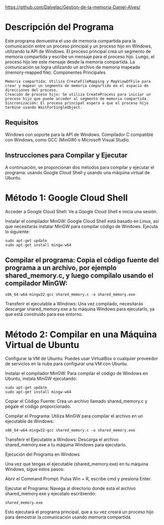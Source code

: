 https://github.com/Dalvelac/Gestion-de-la-memoria-Daniel-Alves/

# Descripción del Programa

Este programa demuestra el uso de memoria compartida para la comunicación entre un proceso principal y un proceso hijo en Windows, utilizando la API de Windows. El proceso principal crea un segmento de memoria compartida y escribe un mensaje para el proceso hijo. Luego, el proceso hijo lee este mensaje desde la memoria compartida. La comunicación se logra utilizando un archivo de memoria mapeada (memory-mapped file).
Componentes Principales

    Memoria compartida: Utiliza CreateFileMapping y MapViewOfFile para crear y mapear un segmento de memoria compartida en el espacio de direcciones del proceso.
    Creación de proceso hijo: Se utiliza CreateProcess para iniciar un proceso hijo que puede acceder al segmento de memoria compartida.
    Sincronización: El proceso principal espera a que el proceso hijo termine usando WaitForSingleObject.

## Requisitos

Windows con soporte para la API de Windows.
Compilador C compatible con Windows, como GCC (MinGW) o Microsoft Visual Studio.

## Instrucciones para Compilar y Ejecutar

A continuación, se proporcionan dos métodos para compilar y ejecutar el programa: usando Google Cloud Shell y usando una máquina virtual de Ubuntu.

# Método 1: Google Cloud Shell

Acceder a Google Cloud Shell: Ve a Google Cloud Shell e inicia una sesión.

Instalar el compilador MinGW: Google Cloud Shell está basado en Linux, así que necesitarás instalar MinGW para compilar código de Windows. Ejecuta lo siguiente:
```
sudo apt-get update
sudo apt-get install mingw-w64
``` 

## Compilar el programa: Copia el código fuente del programa a un archivo, por ejemplo shared_memory.c, y luego compílalo usando el compilador MinGW:

    x86_64-w64-mingw32-gcc shared_memory.c -o shared_memory.exe

Transferir el ejecutable a Windows: Una vez compilado, necesitarás descargar shared_memory.exe a tu máquina Windows para ejecutarlo, ya que está construido para ese entorno.

# Método 2: Compilar en una Máquina Virtual de Ubuntu

Configurar la VM de Ubuntu: Puedes usar VirtualBox o cualquier proveedor de servicios en la nube para configurar una VM con Ubuntu.

Instalar el compilador MinGW: Para compilar el código de Windows en Ubuntu, instala MinGW ejecutando:

```
sudo apt-get update
sudo apt-get install mingw-w64
```

Copiar el Código Fuente: Crea un archivo llamado shared_memory.c y pégale el código proporcionado.

Compilar el Programa: Utiliza MinGW para compilar el archivo en un ejecutable de Windows:

    x86_64-w64-mingw32-gcc shared_memory.c -o shared_memory.exe

Transferir el Ejecutable a Windows: Descarga el archivo shared_memory.exe a tu máquina Windows para ejecutarlo.

Ejecución del Programa en Windows

Una vez que tengas el ejecutable (shared_memory.exe) en tu máquina Windows, sigue estos pasos:

Abrir el Command Prompt: Pulsa Win + R, escribe cmd y presiona Enter.

Ejecutar el Programa: Navega al directorio donde está el archivo shared_memory.exe y ejecútalo escribiendo:

    shared_memory.exe

Esto ejecutará el programa principal, que a su vez creará un proceso hijo para demostrar la comunicación usando memoria compartida.
